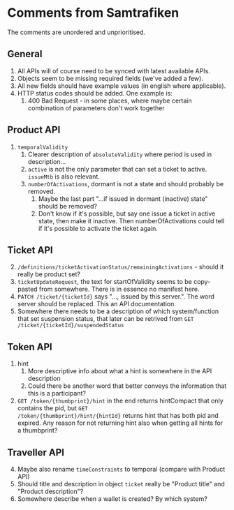 # Comments from Samtrafiken

The comments are unordered and unprioritised.

## General

1. All APIs will of course need to be synced with latest available APIs.
2. Objects seem to be missing required fields (we've added a few).
3. All new fields should have example values (in english where applicable).
4. HTTP status codes should be added. One example is:
   1. 400 Bad Request - in some places, where maybe certain combination of parameters don't work together

## Product API

1. <code>temporalValidity</code>
   1. Clearer description of <code>absoluteValidity</code> where period is used in description...
   2. <code>active</code> is not the only parameter that can set a ticket to active. <code>issueMtb</code> is also relevant.
   3. <code>numberOfActivations</code>, dormant is not a state and should probably be removed.
      1. Maybe the last part "...if issued in dormant (inactive) state" should be removed?
      2. Don't know if it's possible, but say one issue a ticket in active state, then make it inactive. Then numberOfActivations could tell if it's possible to activate the ticket again.

## Ticket API

2. <code>/definitions/ticketActivationStatus/remainingActivations</code> - should it really be product set?
4. <code>ticketUpdateRequest</code>, the text for startOfValidity seems to be copy-pasted from somewhere. There is in essence no manifest here.
5. <code>PATCH /ticket/{ticketId}</code> says "..., issued by this server.". The word server should be replaced. This an API documentation.
6. Somewhere there needs to be a description of which system/function that set suspension status, that later can be retrived from <code>GET /ticket/{ticketId}/suspendedStatus</code>

## Token API

1. hint
   1. More descriptive info about what a hint is somewhere in the API description
   2. Could there be another word that better conveys the information that this is a participant?
2. <code>GET /token/{thumbprint}/hint</code> in the end returns hintCompact that only contains the pid, but <code>GET /token/{thumbprint}/hint/{hintId}</code> returns hint that has both pid and expired. Any reason for not returning hint also when getting all hints for a thumbprint?
  
## Traveller API

4. Maybe also rename <code>timeConstraints</code> to temporal (compare with Product API)  
5. Should title and description in object <code>ticket</code> really be "Product title" and "Product description"?
8. Somewhere describe when a wallet is created? By which system?
